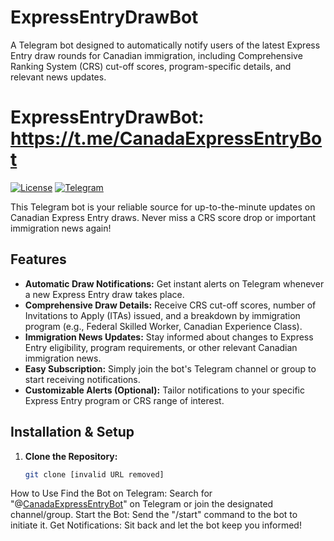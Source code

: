 # ExpressEntryDrawBot
A Telegram bot designed to automatically notify users of the latest Express Entry draw rounds for Canadian immigration, including Comprehensive Ranking System (CRS) cut-off scores, program-specific details, and relevant news updates.
# ExpressEntryDrawBot: https://t.me/CanadaExpressEntryBot

[![License](https://img.shields.io/badge/License-MIT-blue.svg)](https://opensource.org/licenses/MIT)
[![Telegram](https://img.shields.io/badge/Telegram-Channel-blue)](https://t.me/YOUR_TELEGRAM_CHANNEL_LINK) 

This Telegram bot is your reliable source for up-to-the-minute updates on Canadian Express Entry draws. Never miss a CRS score drop or important immigration news again!

## Features

* **Automatic Draw Notifications:** Get instant alerts on Telegram whenever a new Express Entry draw takes place.
* **Comprehensive Draw Details:**  Receive CRS cut-off scores, number of Invitations to Apply (ITAs) issued, and a breakdown by immigration program (e.g., Federal Skilled Worker, Canadian Experience Class).
* **Immigration News Updates:** Stay informed about changes to Express Entry eligibility, program requirements, or other relevant Canadian immigration news.
* **Easy Subscription:** Simply join the bot's Telegram channel or group to start receiving notifications.
* **Customizable Alerts (Optional):** Tailor notifications to your specific Express Entry program or CRS range of interest.

## Installation & Setup

1. **Clone the Repository:**
   ```bash
   git clone [invalid URL removed]

How to Use
Find the Bot on Telegram: Search for "@[CanadaExpressEntryBot](https://t.me/CanadaExpressEntryBot)" on Telegram or join the designated channel/group.
Start the Bot: Send the "/start" command to the bot to initiate it.
Get Notifications: Sit back and let the bot keep you informed!
